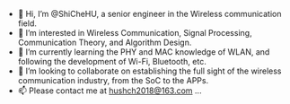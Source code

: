 - 👋 Hi, I’m @ShiCheHU, a senior engineer in the Wireless communication field.
- 👀 I’m interested in Wireless Communication, Signal Processing, Communication Theory, and Algorithm Design.
- 🌱 I’m currently learning the PHY and MAC knowledge of WLAN, and following the development of Wi-Fi, Bluetooth, etc.
- 💞️ I’m looking to collaborate on establishing the full sight of the wireless communication industry, from the SoC to the APPs.
- 📫 Please contact me at hushch2018@163.com ...

<!---
ShiCheHU/ShiCheHU is a ✨ special ✨ repository because its `README.md` (this file) appears on your GitHub profile.
You can click the Preview link to take a look at your changes.
--->
